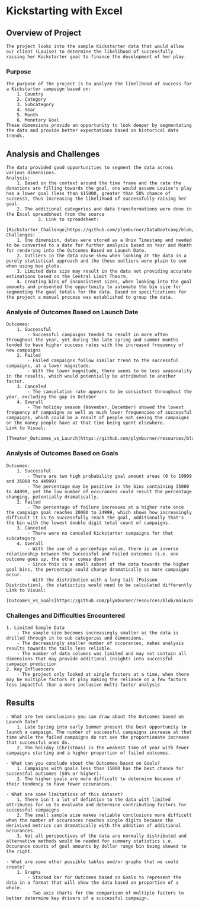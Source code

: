 # Kickstarting with Excel

## Overview of Project
    The project looks into the sample Kickstarter data that would allow our client (Louise) to determine the likelihood of successfully raising her Kickstarter goal to finance the development of her play. 

### Purpose
    The purpose of the project is to analyze the likelihood of success for a Kickstarter campaign based on:  
        1. Country
        2. Category
        3. Subcategory
        4. Year 
        5. Month
        6. Monetary Goal
    These dimensions provide an opportunity to look deeper by segmentating the data and provide better expectations based on historical data trends.

## Analysis and Challenges
    The data provided good opportunities to segment the data across various dimensions.
    Analysis:
        1. Based on the context around the time frame and the rate the donations are filling towards the goal, one would assume Louise's play has a lower goal (less than $15000, greater than 50% chance of success), thus increasing the likelihood of successfully raising her goal.
        2. The additional categories and data transformations were done in the Excel spreadsheet from the source
                3. Link to spreadsheet:
            [Kickstarter_Challenge]https://github.com/plymburner/DataBootcamp/blob/main/Kickstarter_Challenge.xlsx
    Challenges:
        1. One dimension, dates were stored as a Unix Timestamp and needed to be converted to a date for further analysis based on Year and Month for rendering into the Outcomes Based on Launch Date.
        2. Outliers in the data cause skew when looking at the data in a purely statistical approach and the those outliers were plain to see when using box plots.
        3. Limited data size may result in the data not providing accurate estimations based on the Central Limit Theorm.
        4. Creating bins of inconsistent sizes, when looking into the goal amounts and presented the opportunity to automate the bin size for segmenting the goal totals for the data. Based on specifications for the project a manual process was established to group the data.

### Analysis of Outcomes Based on Launch Date
    Outcomes:
        1. Successful
            - Successful campaigns tended to result in more often throughout the year, yet during the late spring and summer months tended to have higher success rates with the increased frequency of new campaigns 
        2. Failed
            - Failed campaigns follow similar trend to the successful campaigns, at a lower magnitude.
            - With the lower magnitude, there seems to be less seasonality in the results, which would potentially be attributed to another factor.
        3. Canceled
            - The cancelation rate appears to be consistent throughout the year, excluding the gap in October
        4. Overall
            - The holiday season (November, December) showed the lowest frequency of campaigns as well as much lower frequencies of successful campaigns, which could be a result of people not seeing the campaigns or the money people have at that time being spent elsewhere.
    Link to Visual:
        [Theater_Outcomes_vs_Launch]https://github.com/plymburner/resources/blob/main/Theater_Outcomes_vs_Launch.png

### Analysis of Outcomes Based on Goals
    Outcomes:
        1. Successful
            - There are two high probability goal amount areas (0 to 19999 and 35000 to 44999)
            - The percentage may be positive in the bins containing 35000 to 44999, yet the low number of occurances could result the percentage changing, potentially dramatically.
        2. Failed
            - The percentage of failure increases at a higher rate once the campaign goal reaches 20000 to 24999, which shows how increasingly difficult it is to successfully reach the goal, additionally that's the bin with the lowest double digit total count of campaigns.
        3. Canceled
            - There were no canceled Kickstarter campaigns for that subcategory
        4. Overall
            - With the use of a percentage value, there is an inverse relationship between the Successful and Failed outcomes (i.e. one outcome goes up, the other comes down)
            - Since this is a small subset of the data towards the higher goal bins, the percentage could change dramatically as more campaigns occur. 
            - With the distribution with a long tail (Poisson Distribution), the statisctics would need to be calculated differently
    Link to Visual:
        [Outcomes_vs_Goals]https://github.com/plymburner/resources/blob/main/Outcomes_vs_Goals.png

### Challenges and Difficulties Encountered
    1. Limited Sample Data
        - The sample size becomes increasingly smaller as the data is drilled through in to sub categories and dimensions.
        - The decreasingly smaller number of occurances, makes analysis results towards the tails less reliable.
        - The number of data columns was limited and may not contain all dimensions that may provide additional insights into successful campaign prediction
    2. Key Influencers
        - The project only looked at single factors at a time, when there may be multiple factors at play making the reliance on a few factors less impactful than a more inclusive multi-factor analysis

## Results

    - What are two conclusions you can draw about the Outcomes based on Launch Date?
        1. Late Spring into early Summer present the best opportunity to launch a campaign. The number of successful campaigns increase at that time while the failed campaigns do not see the proportionate increase that successful ones do.
        2. The holiday (Christmas) is the weakest time of year with fewer campaigns starting and a higher proportion of failed outcomes.

    - What can you conclude about the Outcomes based on Goals?
        1. Campaigns with goals less than 15000 has the best chance for successful outcomes (50% or higher).
        2. The higher goals are more difficult to determine because of their tendency to have fewer occurances.

    - What are some limitations of this dataset?
        1. There isn't a lot of defintion to the data with limited attributes for us to evaluate and determine contributing factors for successful campaigns
        2. The small sample size makes reliable conclusions more difficult when the number of occurances reaches single digits because the derivived metrics can dramatically with the addition of additional occurances.
        3. Not all perspectives of the data are normally distributed and alternative methods would be needed for summary statistics i.e. Occurance counts of goal amounts by dollar range bin being skewed to the right.

    - What are some other possible tables and/or graphs that we could create?
        1. Graphs
            - Stacked bar for Outcomes based on Goals to represent the data in a format that will show the data based on proportion of a whole.
            - Two axis charts for the comparison of multiple factors to better determine key drivers of a successful campaign.
